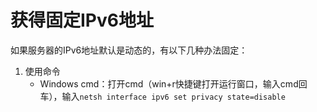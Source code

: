# 获得固定IPv6地址
如果服务器的IPv6地址默认是动态的，有以下几种办法固定：
1. 使用命令
    - Windows cmd：打开cmd（win+r快捷键打开运行窗口，输入cmd回车），输入`netsh interface ipv6 set privacy state=disable`

